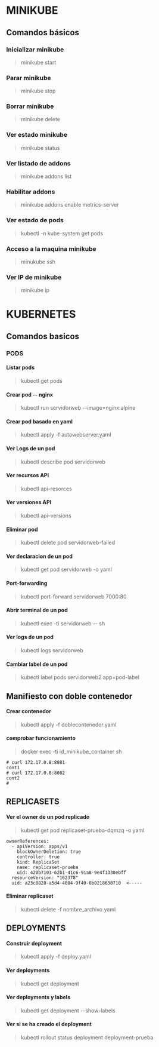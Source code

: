 # MINIKUBE

## Comandos básicos

### Inicializar minikube
> minikube start
### Parar minikube
> minikube stop
### Borrar minikube
> minikube delete
### Ver estado minikube
> minikube status
### Ver listado de addons
> minikube addons list
### Habilitar addons
> minikube addons enable metrics-server
### Ver estado de pods
> kubectl -n kube-system get pods
### Acceso a la maquina minikube
> minukube ssh
### Ver IP de minikube
> minikube ip

# KUBERNETES

## Comandos basicos

### PODS
#### Listar pods
> kubectl get pods
#### Crear pod -- nginx
> kubectl run servidorweb --image=nginx:alpine
#### Crear pod basado en yaml
> kubectl apply -f autowebserver.yaml
#### Ver Logs de un pod
> kubectl describe pod servidorweb 
#### Ver recursos API
> kubectl api-resorces
#### Ver versiones API
> kubectl api-versions
#### Eliminar pod
> kubectl delete pod servidorweb-failed
#### Ver declaracion de un pod
> kubectl get pod servidorweb -o yaml
#### Port-forwarding 
> kubectl port-forward servidorweb 7000:80
#### Abrir terminal de un pod
> kubectl exec -ti servidorweb -- sh
#### Ver logs de un pod
> kubectl logs servidorweb
#### Cambiar label de un pod
> kubectl label pods servidorweb2 app=pod-label

## Manifiesto con doble contenedor

#### Crear contenedor
> kubectl apply -f doblecontenedor.yaml

#### comprobar funcionamiento
> docker exec -ti id_minikube_container sh

```
# curl 172.17.0.8:8081
cont1
# curl 172.17.0.8:8082
cont2
# 
```

## REPLICASETS

#### Ver el owner de un pod replicado
> kubectl get pod replicaset-prueba-dqmzq -o yaml

```
ownerReferences:
  - apiVersion: apps/v1
    blockOwnerDeletion: true
    controller: true
    kind: ReplicaSet
    name: replicaset-prueba
    uid: 420b7103-62b1-41c6-91a8-9e4f1330ebff
  resourceVersion: "162378"
  uid: a23c8828-a5d4-4084-9f40-0b0218630710  <-----
```

#### Eliminar replicaset
> kubectl delete -f nombre_archivo.yaml

## DEPLOYMENTS

#### Construir deployment 
> kubectl apply -f deploy.yaml
#### Ver deployments
> kubectl get deployment
#### Ver deployments y labels
> kubectl get deployment --show-labels
#### Ver si se ha creado el deployment
> kubectl rollout status deployment deployment-prueba


